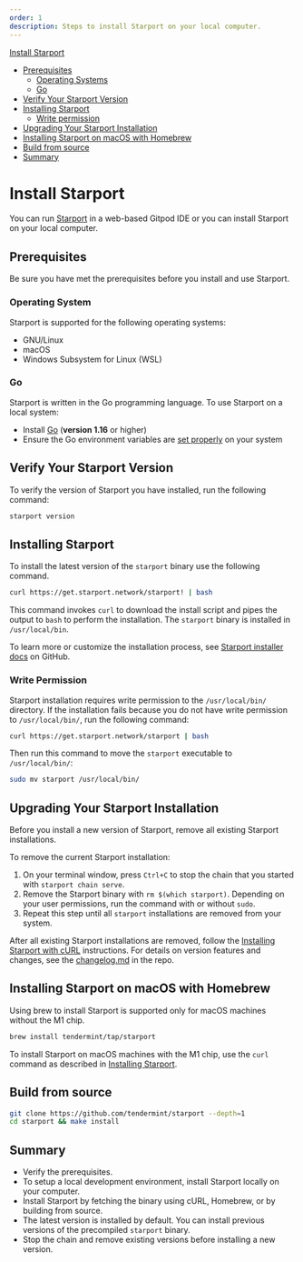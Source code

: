 ```yaml
---
order: 1
description: Steps to install Starport on your local computer.
---
```


[Install Starport](#install-starport)
  - [Prerequisites](#prerequisites)
    - [Operating Systems](#operating-systems)
    - [Go](#go)
  - [Verify Your Starport Version](#verify-your-starport-version)
  - [Installing Starport](#installing-starport)
    - [Write permission](#write-permission)
  - [Upgrading Your Starport Installation](#upgrading-your-starport-installation)
  - [Installing Starport on macOS with Homebrew](#installing-starport-on-macos-with-homebrew)
  - [Build from source](#build-from-source)
  - [Summary](#summary)


# Install Starport

You can run [Starport](https://github.com/tendermint/starport) in a web-based Gitpod IDE or you can install Starport on your local computer. 


## Prerequisites

Be sure you have met the prerequisites before you install and use Starport. 

### Operating System

Starport is supported for the following operating systems:

- GNU/Linux
- macOS
- Windows Subsystem for Linux (WSL)

### Go 

Starport is written in the Go programming language. To use Starport on a local system:

- Install [Go](https://golang.org/doc/install) (**version 1.16** or higher)
- Ensure the Go environment variables are [set properly](https://golang.org/doc/gopath_code#GOPATH) on your system

## Verify Your Starport Version 

To verify the version of Starport you have installed, run the following command:

```sh
starport version
```

## Installing Starport

To install the latest version of the `starport` binary use the following command.

```bash
curl https://get.starport.network/starport! | bash
```

This command invokes `curl` to download the install script and pipes the output to `bash` to perform the installation. The `starport` binary is installed in `/usr/local/bin`.

To learn more or customize the installation process, see [Starport installer docs](https://github.com/allinbits/starport-installer) on GitHub.

### Write Permission

Starport installation requires write permission to the `/usr/local/bin/` directory. If the installation fails because you do not have write permission to `/usr/local/bin/`, run the following command:

```bash
curl https://get.starport.network/starport | bash
```

Then run this command to move the `starport` executable to `/usr/local/bin/`:

```bash
sudo mv starport /usr/local/bin/
```

## Upgrading Your Starport Installation

Before you install a new version of Starport, remove all existing Starport installations. 

To remove the current Starport installation:

1. On your terminal window, press `Ctrl+C` to stop the chain that you started with `starport chain serve`.
1. Remove the Starport binary with `rm $(which starport)`.
   Depending on your user permissions, run the command with or without `sudo`.
1. Repeat this step until all `starport` installations are removed from your system.

After all existing Starport installations are removed, follow the [Installing Starport with cURL](#installing-starport-with-curl) instructions. For details on version features and changes, see the [changelog.md](https://github.com/tendermint/starport/blob/develop/changelog.md) in the repo.

## Installing Starport on macOS with Homebrew

Using brew to install Starport is supported only for macOS machines without the M1 chip. 

```bash
brew install tendermint/tap/starport
```

To install Starport on macOS machines with the M1 chip, use the `curl` command as described in [Installing Starport](#installing-starport). 

## Build from source

```bash
git clone https://github.com/tendermint/starport --depth=1
cd starport && make install
```

## Summary

- Verify the prerequisites.
- To setup a local development environment, install Starport locally on your computer.
- Install Starport by fetching the binary using cURL, Homebrew, or by building from source.
- The latest version is installed by default. You can install previous versions of the precompiled `starport` binary.
- Stop the chain and remove existing versions before installing a new version.
